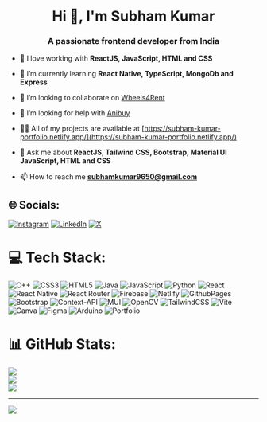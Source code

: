 <h1 align="center">Hi 👋, I'm Subham Kumar</h1>
<h3 align="center">A passionate frontend developer from India</h3>

- 🌱 I love working with **ReactJS, JavaScript, HTML and CSS**
  
- 🌱 I’m currently learning **React Native, TypeScript, MongoDb and Express**

- 👯 I’m looking to collaborate on [Wheels4Rent](https://wheels4rent.netlify.app/)

- 🤝 I’m looking for help with [Anibuy](https://anibuy-subham0kumar.netlify.app/)

- 👨‍💻 All of my projects are available at [https://subham-kumar-portfolio.netlify.app/](https://subham-kumar-portfolio.netlify.app/)

- 💬 Ask me about **ReactJS, Tailwind CSS, Bootstrap, Material UI JavaScript, HTML and CSS**

- 📫 How to reach me **subhamkumar9650@gmail.com**


## 🌐 Socials:
[![Instagram](https://img.shields.io/badge/Instagram-%23E4405F.svg?logo=Instagram&logoColor=white)](https://instagram.com/subh_am_kr) [![LinkedIn](https://img.shields.io/badge/LinkedIn-%230077B5.svg?logo=linkedin&logoColor=white)](https://linkedin.com/in/subham0kumar) [![X](https://img.shields.io/badge/X-black.svg?logo=X&logoColor=white)](https://x.com/subh_am_kr) 

# 💻 Tech Stack:
![C++](https://img.shields.io/badge/c++-%2300599C.svg?style=for-the-badge&logo=c%2B%2B&logoColor=white) ![CSS3](https://img.shields.io/badge/css3-%231572B6.svg?style=for-the-badge&logo=css3&logoColor=white) ![HTML5](https://img.shields.io/badge/html5-%23E34F26.svg?style=for-the-badge&logo=html5&logoColor=white) ![Java](https://img.shields.io/badge/java-%23ED8B00.svg?style=for-the-badge&logo=openjdk&logoColor=white) ![JavaScript](https://img.shields.io/badge/javascript-%23323330.svg?style=for-the-badge&logo=javascript&logoColor=%23F7DF1E) ![Python](https://img.shields.io/badge/python-3670A0?style=for-the-badge&logo=python&logoColor=ffdd54) ![React](https://img.shields.io/badge/react-%2320232a.svg?style=for-the-badge&logo=react&logoColor=%2361DAFB) ![React Native](https://img.shields.io/badge/react_native-%2320232a.svg?style=for-the-badge&logo=react&logoColor=%2361DAFB) ![React Router](https://img.shields.io/badge/React_Router-CA4245?style=for-the-badge&logo=react-router&logoColor=white) ![Firebase](https://img.shields.io/badge/firebase-%23039BE5.svg?style=for-the-badge&logo=firebase) ![Netlify](https://img.shields.io/badge/netlify-%23000000.svg?style=for-the-badge&logo=netlify&logoColor=#00C7B7) ![GithubPages](https://img.shields.io/badge/github%20pages-121013?style=for-the-badge&logo=github&logoColor=white) ![Bootstrap](https://img.shields.io/badge/bootstrap-%238511FA.svg?style=for-the-badge&logo=bootstrap&logoColor=white) ![Context-API](https://img.shields.io/badge/Context--Api-000000?style=for-the-badge&logo=react) ![MUI](https://img.shields.io/badge/MUI-%230081CB.svg?style=for-the-badge&logo=mui&logoColor=white) ![OpenCV](https://img.shields.io/badge/opencv-%23white.svg?style=for-the-badge&logo=opencv&logoColor=white) ![TailwindCSS](https://img.shields.io/badge/tailwindcss-%2338B2AC.svg?style=for-the-badge&logo=tailwind-css&logoColor=white) ![Vite](https://img.shields.io/badge/vite-%23646CFF.svg?style=for-the-badge&logo=vite&logoColor=white) ![Canva](https://img.shields.io/badge/Canva-%2300C4CC.svg?style=for-the-badge&logo=Canva&logoColor=white) ![Figma](https://img.shields.io/badge/figma-%23F24E1E.svg?style=for-the-badge&logo=figma&logoColor=white) ![Arduino](https://img.shields.io/badge/-Arduino-00979D?style=for-the-badge&logo=Arduino&logoColor=white) ![Portfolio](https://img.shields.io/badge/Portfolio-%23000000.svg?style=for-the-badge&logo=firefox&logoColor=#FF7139)
# 📊 GitHub Stats:
![](https://github-readme-stats.vercel.app/api?username=subham0kumar&theme=tokyonight&hide_border=false&include_all_commits=true&count_private=false)<br/>
![](https://github-readme-streak-stats.herokuapp.com/?user=subham0kumar&theme=tokyonight&hide_border=false)<br/>
![](https://github-readme-stats.vercel.app/api/top-langs/?username=subham0kumar&theme=tokyonight&hide_border=false&include_all_commits=true&count_private=false&layout=compact)

---
[![](https://visitcount.itsvg.in/api?id=subham0kumar&icon=2&color=8)](https://visitcount.itsvg.in)

<!-- Proudly created with GPRM ( https://gprm.itsvg.in ) -->
